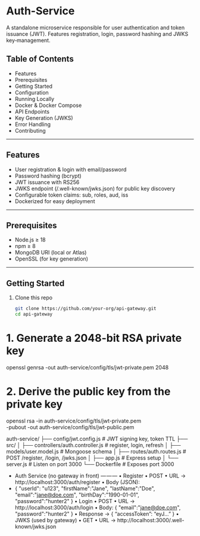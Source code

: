 # Auth-Service

A standalone microservice responsible for user authentication and token issuance (JWT).
Features registration, login, password hashing and JWKS key‐management.

## Table of Contents

- Features
- Prerequisites
- Getting Started
- Configuration
- Running Locally
- Docker & Docker Compose
- API Endpoints
- Key Generation (JWKS)
- Error Handling
- Contributing

---

## Features

- User registration & login with email/password
- Password hashing (bcrypt)
- JWT issuance with RS256
- JWKS endpoint (/.well-known/jwks.json) for public key discovery
- Configurable token claims: sub, roles, aud, iss
- Dockerized for easy deployment

---

## Prerequisites

- Node.js ≥ 18
- npm ≥ 8
- MongoDB URI (local or Atlas)
- OpenSSL (for key generation)

---

## Getting Started

1. Clone this repo  
   ```bash
   git clone https://github.com/your-org/api-gateway.git
   cd api-gateway


# 1. Generate a 2048-bit RSA private key
openssl genrsa -out auth-service/config/tls/jwt-private.pem 2048

# 2. Derive the public key from the private key
openssl rsa -in auth-service/config/tls/jwt-private.pem \
       -pubout -out auth-service/config/tls/jwt-public.pem



auth-service/
├── config/jwt.config.js     # JWT signing key, token TTL
├── src/
│   ├── controllers/auth.controller.js  # register, login, refresh
│   ├── models/user.model.js           # Mongoose schema
│   ├── routes/auth.routes.js          # POST /register, /login, /jwks.json
│   ├── app.js                         # Express setup
│   └── server.js                      # Listen on port 3000
└── Dockerfile                         # Exposes port 3000

- Auth Service (no gateway in front)
— — —
• Register
• POST
• URL → http://localhost:3000/auth/register
• Body (JSON):
- {
"userId": "u123",
"firstName":"Jane",
"lastName":"Doe",
"email":"jane@doe.com",
"birthDay":"1990-01-01",
"password":"hunter2"
}
• Login
• POST
• URL → http://localhost:3000/auth/login
• Body:
{ "email":"jane@doe.com", "password":"hunter2" }
• Response → { “accessToken”: “eyJ…” }
• JWKS (used by gateway)
• GET
• URL → http://localhost:3000/.well-known/jwks.json



